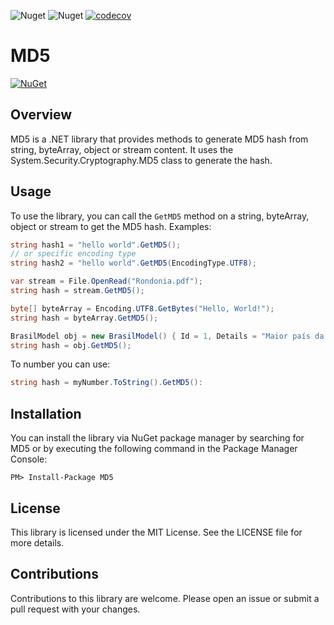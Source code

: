 ﻿![Nuget](https://img.shields.io/nuget/dt/md5)
![Nuget](https://img.shields.io/nuget/v/md5)
[![codecov](https://codecov.io/gh/oalexandrefreire/MD5/graph/badge.svg?token=9TLI2KMZHX)](https://codecov.io/gh/oalexandrefreire/MD5)

# MD5

[![NuGet](https://img.shields.io/nuget/v/MD5.svg)](https://www.nuget.org/packages/MD5/)

## Overview

MD5 is a .NET library that provides methods to generate MD5 hash from string, byteArray, object or stream content. It uses the System.Security.Cryptography.MD5 class to generate the hash.

## Usage

To use the library, you can call the `GetMD5` method on a string, byteArray, object or stream to get the MD5 hash.
Examples:

```csharp
string hash1 = "hello world".GetMD5();
// or specific encoding type
string hash2 = "hello world".GetMD5(EncodingType.UTF8);
```
```csharp
var stream = File.OpenRead("Rondonia.pdf");
string hash = stream.GetMD5();
```
```csharp
byte[] byteArray = Encoding.UTF8.GetBytes("Hello, World!");
string hash = byteArray.GetMD5();
```
```csharp
BrasilModel obj = new BrasilModel() { Id = 1, Details = "Maior país da América do Sul" };
string hash = obj.GetMD5();
```
To number you can use:
```csharp
string hash = myNumber.ToString().GetMD5():
```

## Installation
You can install the library via NuGet package manager by searching for MD5 or by executing the following command in the Package Manager Console:

```shell
PM> Install-Package MD5
```

## License
This library is licensed under the MIT License. See the LICENSE file for more details.

## Contributions
Contributions to this library are welcome. Please open an issue or submit a pull request with your changes.
